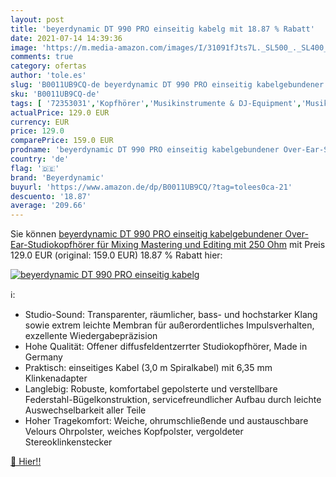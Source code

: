 ```yaml
---
layout: post
title: 'beyerdynamic DT 990 PRO einseitig kabelg mit 18.87 % Rabatt'
date: 2021-07-14 14:39:36
image: 'https://m.media-amazon.com/images/I/31091fJts7L._SL500_._SL400_.jpg'
comments: true
category: ofertas
author: 'tole.es'
slug: 'B0011UB9CQ-de beyerdynamic DT 990 PRO einseitig kabelgebundener Over-...'
sku: 'B0011UB9CQ-de'
tags: [ '72353031','Kopfhörer','Musikinstrumente & DJ-Equipment','Musikinstrumente & Equipment','Produkte','Recording-Equipment','Studio','Studio-Kopfhörer','beyerdynamic', ]
actualPrice: 129.0 EUR
currency: EUR
price: 129.0
comparePrice: 159.0 EUR
prodname: 'beyerdynamic DT 990 PRO einseitig kabelgebundener Over-Ear-Studiokopfhörer für Mixing  Mastering und Editing mit 250 Ohm'
country: 'de'
flag: '🇩🇪'
brand: 'Beyerdynamic'
buyurl: 'https://www.amazon.de/dp/B0011UB9CQ/?tag=tolees0ca-21'
descuento: '18.87'
average: '209.66'
---
```


Sie können [beyerdynamic DT 990 PRO einseitig kabelgebundener Over-Ear-Studiokopfhörer für Mixing  Mastering und Editing mit 250 Ohm](https://www.amazon.de/dp/B0011UB9CQ/?tag=tolees0ca-21) mit Preis 129.0 EUR (original: 159.0 EUR) 18.87 % Rabatt hier:

[![beyerdynamic DT 990 PRO einseitig kabelg](https://m.media-amazon.com/images/I/31091fJts7L._SL500_._SL400_.jpg)](https://www.amazon.de/dp/B0011UB9CQ/?tag=tolees0ca-21)

ℹ️:

- Studio-Sound: Transparenter, räumlicher, bass- und hochstarker Klang sowie extrem leichte Membran für außerordentliches Impulsverhalten, exzellente Wiedergabepräzision
- Hohe Qualität: Offener diffusfeldentzerrter Studiokopfhörer, Made in Germany
- Praktisch: einseitiges Kabel (3,0 m Spiralkabel) mit 6,35 mm Klinkenadapter
- Langlebig: Robuste, komfortabel gepolsterte und verstellbare Federstahl-Bügelkonstruktion, servicefreundlicher Aufbau durch leichte Auswechselbarkeit aller Teile
- Hoher Tragekomfort: Weiche, ohrumschließende und austauschbare Velours Ohrpolster, weiches Kopfpolster, vergoldeter Stereoklinkenstecker

[🛒 Hier!!](https://www.amazon.de/dp/B0011UB9CQ/?tag=tolees0ca-21)
